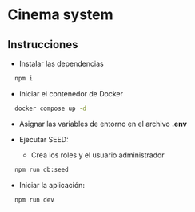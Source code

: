# Cinema system

## Instrucciones

- Instalar las dependencias

```bash
  npm i 
```

- Iniciar el contenedor de Docker

```bash
  docker compose up -d
```

- Asignar las variables de entorno en el archivo **.env**

- Ejecutar SEED:
  - Crea los roles y el usuario administrador

```bash
  npm run db:seed
```

- Iniciar la aplicación:

```bash
  npm run dev
```
